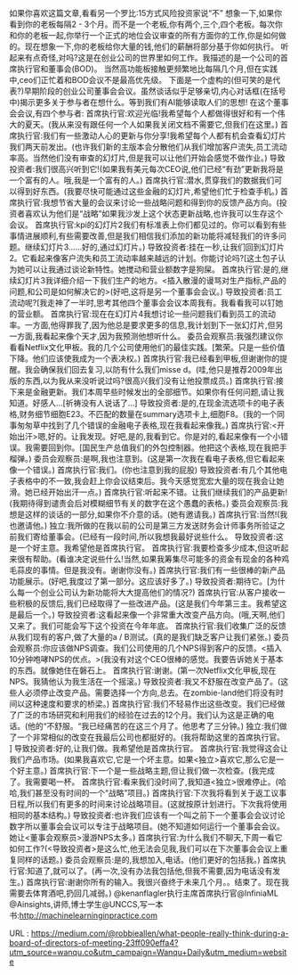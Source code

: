 如果你喜欢这篇文章,看看另一个罗比:15方式风险投资家说“不” 
 想象一下,如果你看到你的老板每隔2 - 3个月。而不是一个老板,你有两个,三个,四个老板。每次你和你的老板一起,你举行一个正式的地位会议审查的所有方面你的工作,你是如何做的。现在想象一下,你的老板给你大量的钱,他们的薪酬将部分基于你如何执行。 
 听起来有点奇怪,对吗?这是在创业公司的世界里如何工作。我描述的是一个公司的首席执行官和董事会(BOD)。 
 当然高功能板接触更频繁地比每隔几个月,但在实践中,ceo们正忙着和BOD会议不是最高优先级。 
 下面是一个虚构的(但可笑的是代表?)早期阶段的创业公司董事会会议。虽然谈话似乎足够亲切,内心对话框(在括号中)揭示更多关于参与者在想什么。等到我们有AI能够读取人们的思想! 
 在这个董事会会议,有四个参与者: 
 首席执行官:欢迎光临!我希望每个人都做得很好和有一个伟大的夏天。(我从来没有跟任何一个人如果我关闭文档不需要它,但我们在这里。) 
 首席执行官:我们有一些激动人心的更新与你分享!我希望每个人都有机会查看幻灯片我们两天前发出。(也许我们新的主版本会分散他们从我们增加客户流失,员工流动率高。当然他们没有审查的幻灯片,但是我可以让他们开始会感觉不做作业。) 
 导致投资者:我们很高兴听到它!(如果我有美元每次CEO说,他们已经“有劲”更新我将是一个富有的人。哦,我是一个富有的人。) 
 首席执行官:潜水,贯穿我们的数据我们可以得到好东西。(我要尽快可能通过这些金融的幻灯片,希望他们忙于检查手机。) 
 首席执行官:我想节省大量的会议来讨论一些战略问题和得到你的反馈产品方向。(投资者喜欢认为他们是“战略”如果我沙发上这个状态更新战略,也许我可以生存这个会议。 
 首席执行官:kpi的幻灯片2我们有标准表上你们都见过的。你可以看到有些事情进展顺利,有些需要改善,但是我们相信我们添加的新功能将减轻我们的许多问题。继续幻灯片3……好的,通过幻灯片。) 
 导致投资者:挂在一秒,让我们回到幻灯片2。它看起来像客户流失和员工流动率越来越远的计划。你能讨论吗?[这土包子认为她可以让我通过谈论新特性。她搅动和营业额数字是狗屎。 
 首席执行官:是的,继续幻灯片3我详细介绍一下我们生产的地方。<插入散漫的谩骂对生产指标,产品的问题,和公司是如何解决它的>(好吧,这将是另一个董事会会议。) 
 导致投资者:员工流动呢?[我走神了一半时,思考其他四个董事会会议本周我有。我看看我可以钉她的营业额。 
 首席执行官:现在在幻灯片4我想讨论一些问题我们看到员工的流动率。一方面,他得罪我了,因为他总是要求更多的信息,我计划到下一张幻灯片,但另一方面,我看起来像个天才,因为我预测他想听什么。 
 委员会观察员:我强烈建议你看看Netflix文化甲板。我的几个公司使用他们的最佳实践。[繁荣。只是一些价值下降。他们应该使我成为一个表决权。) 
 首席执行官:我已经看到甲板,但谢谢你的提醒。我会确保我们回去复习,以防有什么我们misse 
 d。(哇,他只是推荐2009年出版的东西,以为我从来没听说过吗?很高兴我们没有让他投票成员。) 
 首席执行官:接下来是金融更新。我们本周早些时候发出的全部细节。如果你有任何问题,请让我知道。好感人…[祈祷没有人说话了…] 
 导致投资者:是的,在现金流选项卡的电子表格,财务细节细胞E23。不匹配的数量在summary选项卡上,细胞F8。(我的一个同事匆匆草中找到了几个错误的金融电子表格,现在我看起来像我。) 
 首席执行官:<开始出汗>嗯,好的。让我发现。好吧,是的,我看到它。你是对的,看起来像有一个小错误。我需要回到你。[国民生产总值我们的外包控制器。他把这个表格,现在我把手榴弹。) 
 委员会观察员:是啊,我也注意到。(这是第一次我在看电子表格,但它看起来像一个错误。) 
 首席执行官:我们。(你也注意到我的屁股) 
 导致投资者:有几个其他电子表格中的不一致,我会赶上你会议结束后。我今天感觉宽宏大量的现在我会让她滑。她已经开始出汗一点。) 
 首席执行官:听起来不错。让我们继续我们的产品更新!(我期待得到谴责会后对模糊细节有关的数字在这个愚蠢的表格。) 
 委员会观察员:我想是这样的谈话的一部分,如果你不介意的话。(她有邀请我。) 
 首席执行官:当然!(我也邀请他。) 
 独立:我所做的在我以前的公司是第三方发送财务会计师事务所验证之前我们寄给董事会。(已经有一段时间,所以我想我最好说些什么。 
 导致投资者:这是一个好主意。我希望他是首席执行官。 
 首席执行官:我要检查多少成本,但这听起来很有帮助。(看谁决定说些什么!当然,如果我筹集尽可能多的资金有现金的各种鸡毛蒜皮的事情。但是我没有。谢谢你没有。) 
 首席执行官:我们有一些很棒的新产品功能展示。(好吧,我度过了第一部分。这应该好多了。) 
 导致投资者:期待它。[为什么每一个创业公司认为新功能将大大提高他们的情况?) 
 首席执行官:从客户接收一些积极的反馈后,我们已经取得了一些改进产品。(这是我们今年第三主。我希望这是最后一个。) 
 导致投资者:这看起来像一个非常重大改变产品方向。(哦,天啊,他们又来了。我们可能会写下这个投资在今年年底。 
 首席执行官:我们收集广泛的反馈从我们现有的客户,做了大量的a / B测试。(真的是我们缺乏客户让我们紧张。) 
 委员会观察员:你应该做NPS调查。我们公司使用的几个NPS得到客户的反馈。<插入10分钟咆哮NPS的优点。>(我没有对这个CEO很棒的感觉。我要告诉她关于基本的东西。就像她住在磐石上。 
 首席执行官:谢谢。(第一次Netflix文化甲板,现在NPS。我猜他认为我生活在一个摇滚。) 
 导致投资者:我又不舒服在改变产品了。(这些人必须停止改变产品。需要选择一个方向,总去。在zombie-land他们将没有时间以这种速度和要求的桥梁。) 
 首席执行官:我们不轻易作出这些改变。我们已经做了广泛的市场研究和利用我们的经验在过去的12个月。我们认为这是正确的电话。(他的“不舒服。“我已经痛苦的在这三个月了。他思考了三分钟。) 
 独立:我们做了一个非常相似的改变在我最后公司也都挺好的。(我将帮助这里的首席执行官。 
 ] 
 导致投资者:好的,让我们做。我希望他是首席执行官。 
 首席执行官:我觉得这会让我们产品市场。(如果我喜欢它,它是一个坏主意。如果<独立>喜欢它,那么它是一个好主意。) 
 首席执行官:下一个是一些战略主题,但让我们做一次检查。(我完成了。我需要喝一杯。 
 首席执行官:看来我们没时间了,我知道<独立>很难停止。(哈哈,我们甚至没有时间的一个“战略”项目。) 
 首席执行官:下次我将看到关于返工议事日程,所以我们有更多的时间来讨论战略项目。(这就按原计划进行。下次我将使用相同的基本结构。) 
 导致投资者:也许我们应该有一个叫之前下一个董事会会议讨论数字所以董事会会议可以专注于战略项目。(她不知道如何运行一个董事会会议。她让<董事会观察员>漫游NPS太多。) 
 首席执行官:为什么我们不聊天,下周一看它如何工作?(<导致投资者>是这么忙,他无法会见我,我们可以在下次董事会会议上重复同样的话题。) 
 委员会观察员:是的,我想加入,电话。(他们更好的包括我。) 
 首席执行官:知道了,就可以了。(再一次,没有办法我包括他,但我不需要,因为电话没有发生。) 
 首席执行官:谢谢你所有的输入。我很兴奋终于未来几个月。。结束了。现在我需要去体育酒吧,扔回几减弱。) 
 @kenanflagler执行主席首席执行官@InfiniaML @Ainsights,讲师,博士学生@UNCCS,写一本书:http://machinelearninginpractice.com 
  
   
  URL : https://medium.com/@robbieallen/what-people-really-think-during-a-board-of-directors-of-meeting-23ff090effa4?utm_source=wanqu.co&utm_campaign=Wanqu+Daily&utm_medium=website